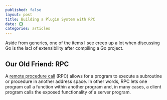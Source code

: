 ```yaml
---
published: false
layout: post
title: Building a Plugin System with RPC
date: {}
categories: articles
---
```


Aside from generics, one of the items I see creep up a lot when discussing Go is the lacl of extensibility after compiling a Go project. 

## Our Old Friend: RPC

A [remote procedure call][wiki-rpc] (RPC) allows for a program to execute a subroutine or procedure in another address space. In other words, RPC lets one program call a function within another program and, in many cases, a client program calls the exposed functionality of a server program.

[wiki-rpc]: http://en.wikipedia.org/wiki/Remote_procedure_call